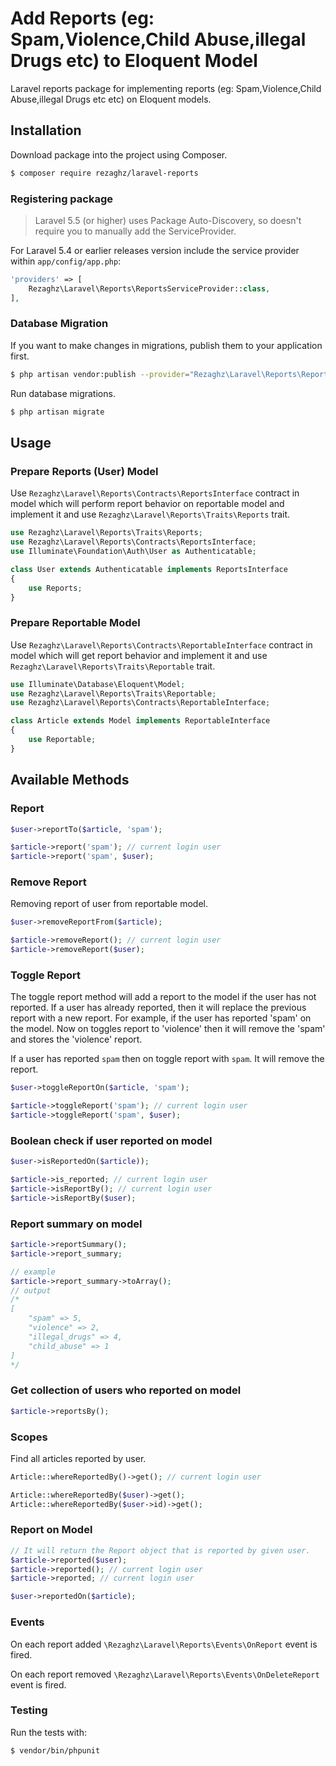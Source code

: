 # Add Reports (eg: Spam,Violence,Child Abuse,illegal Drugs etc) to Eloquent Model

Laravel reports package for implementing reports (eg: Spam,Violence,Child Abuse,illegal Drugs etc etc) on Eloquent
models.

## Installation

Download package into the project using Composer.

```bash
$ composer require rezaghz/laravel-reports
```

### Registering package

> Laravel 5.5 (or higher) uses Package Auto-Discovery, so doesn't require you to manually add the ServiceProvider.

For Laravel 5.4 or earlier releases version include the service provider within `app/config/app.php`:

```php
'providers' => [
    Rezaghz\Laravel\Reports\ReportsServiceProvider::class,
],
```

### Database Migration

If you want to make changes in migrations, publish them to your application first.

```bash
$ php artisan vendor:publish --provider="Rezaghz\Laravel\Reports\ReportsServiceProvider" --tag=migrations
```

Run database migrations.

```bash
$ php artisan migrate
```

## Usage

### Prepare Reports (User) Model

Use `Rezaghz\Laravel\Reports\Contracts\ReportsInterface` contract in model which will perform report behavior on
reportable model and implement it and use `Rezaghz\Laravel\Reports\Traits\Reports` trait.

```php
use Rezaghz\Laravel\Reports\Traits\Reports;
use Rezaghz\Laravel\Reports\Contracts\ReportsInterface;
use Illuminate\Foundation\Auth\User as Authenticatable;

class User extends Authenticatable implements ReportsInterface
{
    use Reports;
}
```

### Prepare Reportable Model

Use `Rezaghz\Laravel\Reports\Contracts\ReportableInterface` contract in model which will get report behavior and
implement it and use `Rezaghz\Laravel\Reports\Traits\Reportable` trait.

```php
use Illuminate\Database\Eloquent\Model;
use Rezaghz\Laravel\Reports\Traits\Reportable;
use Rezaghz\Laravel\Reports\Contracts\ReportableInterface;

class Article extends Model implements ReportableInterface
{
    use Reportable;
}
```

## Available Methods

### Report

```php
$user->reportTo($article, 'spam');

$article->report('spam'); // current login user
$article->report('spam', $user);
```

### Remove Report

Removing report of user from reportable model.

```php
$user->removeReportFrom($article);

$article->removeReport(); // current login user
$article->removeReport($user);
```

### Toggle Report

The toggle report method will add a report to the model if the user has not reported. If a user has already reported,
then it will replace the previous report with a new report. For example, if the user has reported 'spam' on the model.
Now on toggles report to 'violence' then it will remove the 'spam' and stores the 'violence' report.

If a user has reported `spam` then on toggle report with `spam`. It will remove the report.

```php
$user->toggleReportOn($article, 'spam');

$article->toggleReport('spam'); // current login user
$article->toggleReport('spam', $user);
```

### Boolean check if user reported on model

```php
$user->isReportedOn($article));

$article->is_reported; // current login user
$article->isReportBy(); // current login user
$article->isReportBy($user);
```

### Report summary on model

```php
$article->reportSummary();
$article->report_summary;

// example
$article->report_summary->toArray();
// output
/*
[
    "spam" => 5,
    "violence" => 2,
    "illegal_drugs" => 4,
    "child_abuse" => 1
]
*/
```

### Get collection of users who reported on model

```php
$article->reportsBy();
```

### Scopes

Find all articles reported by user.

```php
Article::whereReportedBy()->get(); // current login user

Article::whereReportedBy($user)->get();
Article::whereReportedBy($user->id)->get();
```

### Report on Model

```php
// It will return the Report object that is reported by given user.
$article->reported($user);
$article->reported(); // current login user
$article->reported; // current login user

$user->reportedOn($article);
```

### Events

On each report added `\Rezaghz\Laravel\Reports\Events\OnReport` event is fired.

On each report removed `\Rezaghz\Laravel\Reports\Events\OnDeleteReport` event is fired.

### Testing

Run the tests with:

```bash
$ vendor/bin/phpunit
```
